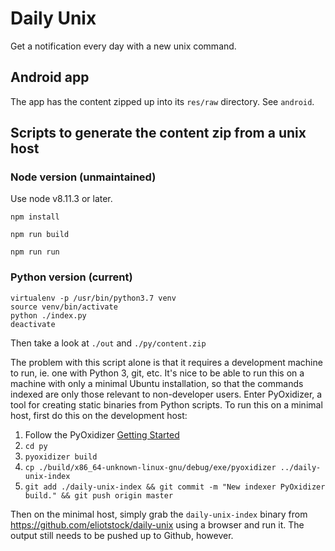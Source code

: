 # Daily Unix

Get a notification every day with a new unix command.

## Android app

The app has the content zipped up into its `res/raw` directory. See `android`.

## Scripts to generate the content zip from a unix host

### Node version (unmaintained)

Use node v8.11.3 or later.

`npm install`

`npm run build`

`npm run run`

### Python version (current)

```
virtualenv -p /usr/bin/python3.7 venv
source venv/bin/activate
python ./index.py
deactivate
```

Then take a look at `./out` and `./py/content.zip`

The problem with this script alone is that it requires a development machine to run, ie. one with
Python 3, git, etc. It's nice to be able to run this on a machine with only a minimal Ubuntu
installation, so that the commands indexed are only those relevant to non-developer users. Enter
PyOxidizer, a tool for creating static binaries from Python scripts. To run this on a minimal
host, first do this on the development host:

1. Follow the PyOxidizer [Getting Started](https://pyoxidizer.readthedocs.io/en/stable/getting_started.html#)
1. `cd py`
1. `pyoxidizer build`
1. `cp ./build/x86_64-unknown-linux-gnu/debug/exe/pyoxidizer ../daily-unix-index`
1. `git add ./daily-unix-index && git commit -m "New indexer PyOxidizer build." && git push origin master`

Then on the minimal host, simply grab the `daily-unix-index` binary from https://github.com/eliotstock/daily-unix
using a browser and run it. The output still needs to be pushed up to Github, however.
